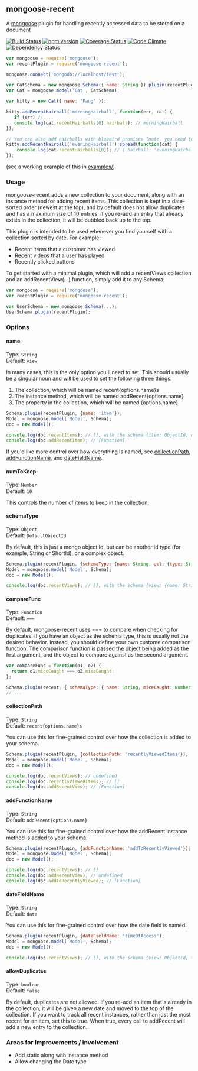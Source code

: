 ## mongoose-recent

A [mongoose](http://mongoosejs.com/) plugin for handling recently accessed data to be stored on a document

[![Build Status](https://travis-ci.org/jacob-meacham/mongoose-recent.svg?branch=master)](https://travis-ci.org/jacob-meacham/mongoose-recent)
[![npm version](https://badge.fury.io/js/mongoose-recent.svg)](http://badge.fury.io/js/mongoose-recent)
[![Coverage Status](https://coveralls.io/repos/jacob-meacham/mongoose-recent/badge.svg?branch=master)](https://coveralls.io/r/jacob-meacham/mongoose-recent?branch=master)
[![Code Climate](https://codeclimate.com/github/jacob-meacham/mongoose-recent/badges/gpa.svg)](https://codeclimate.com/github/jacob-meacham/mongoose-recent)
[![Dependency Status](https://www.versioneye.com/user/projects/554911185d4f9a0b9900127c/badge.svg?style=flat)](https://www.versioneye.com/user/projects/554911185d4f9a0b9900127c)

```javascript
var mongoose = require('mongoose');
var recentPlugin = require('mongoose-recent');

mongoose.connect('mongodb://localhost/test');

var CatSchema = new mongoose.Schema({ name: String }).plugin(recentPlugin, {name: 'hairball', schemaType: String});
var Cat = mongoose.model('Cat', CatSchema);

var kitty = new Cat({ name: 'Fang' });

kitty.addRecentHairball('morningHairball', function(err, cat) {
   if (err) // ...
   console.log(cat.recentHairballs[0].hairball); // morningHairball 
});

// You can also add hairballs with bluebird promises (note, you need to use spread because save() returns (object, numAffected))
kitty.addRecentHairball('eveningHairball').spread(function(cat) {
    console.log(cat.recentHairballs[0]); // { hairball: 'eveningHairball', date: Tue May 05 2015 10:17:53 }
});
```
(see a working example of this in [examples/](../blob/master/examples/))

### Usage
mongoose-recent adds a new collection to your document, along with an instance method for adding recent items. This collection is kept in a date-sorted order (newest at the top), and by default does not allow duplicates and has a maximum size of 10 entries. If you re-add an entry that already exists in the collection, it will be bubbled back up to the top.

This plugin is intended to be used whenever you find yourself with a collection sorted by date. For example:
* Recent items that a customer has viewed
* Recent videos that a user has played
* Recently clicked buttons

To get started with a minimal plugin, which will add a recentViews collection and an addRecentView(...) function, simply add it to any Schema:

```javascript
var mongoose = require('mongoose');
var recentPlugin = require('mongoose-recent');

var UserSchema = new mongoose.Schema(...);
UserSchema.plugin(recentPlugin);
```

### Options
#### name
Type: `String`<br/>
Default: `view`

In many cases, this is the only option you'll need to set. This should usually be a singular noun and will be used to set the following three things:

1. The collection, which will be named recent{options.name}s
2. The instance method, which will be named addRecent{options.name}
3. The property in the collection, which will be named {options.name}

```javascript
Schema.plugin(recentPlugin, {name: 'item'});
Model = mongoose.model('Model', Schema);
doc = new Model();

console.log(doc.recentItems); // [], with the schema {item: ObjectId, date: Date}
console.log(doc.addRecentItem); // [Function]
```

If you'd like more control over how everything is named, see [collectionPath](#collectionpath), [addFunctionName](#addfunctionname), and [dateFieldName](#datefieldname).

#### numToKeep:
Type: `Number`<br/>
Default: `10`

This controls the number of items to keep in the collection.

#### schemaType
Type: `Object`<br/>
Default: `DefaultObjectId`

By default, this is just a mongo object Id, but can be another id type (for example, String or ShortId), or a complex object.

```javascript
Schema.plugin(recentPlugin, {schemaType: {name: String, acl: {type: String, 'default': 'user'});
Model = mongoose.model('Model', Schema);
doc = new Model();

console.log(doc.recentViews); // [], with the schema {view: {name: String, acl: {type: String, 'default': 'user'}, date: Date}
```

#### compareFunc
Type: `Function`<br/>
Default: `===`

By default, mongoose-recent uses === to compare when checking for duplicates. If you have an object as the schema type, this is usually not the desired behavior. Instead, you should define your own custome comparison function. The comparison function is passed the object being added as the first argument, and the object to compare against as the second argument.

```javascript
var compareFunc = function(o1, o2) {
  return o1.miceCaught === o2.miceCaught;
};

Schema.plugin(recent, { schemaType: { name: String, miceCaught: Number }, compareFunc: compareFunc } );
// ...
```

#### collectionPath
Type: `String`<br/>
Default: `recent{options.name}s`

You can use this for fine-grained control over how the collection is added to your schema.

```javascript
Schema.plugin(recentPlugin, {collectionPath: 'recentlyViewedItems'});
Model = mongoose.model('Model', Schema);
doc = new Model();

console.log(doc.recentViews); // undefined
console.log(doc.recentlyViewedItems); // []
console.log(doc.addRecentView); // [Function]
```

#### addFunctionName
Type: `String`<br/>
Default: `addRecent{options.name}`

You can use this for fine-grained control over how the addRecent instance method is added to your schema.

```javascript
Schema.plugin(recentPlugin, {addFunctionName: 'addToRecentlyViewed'});
Model = mongoose.model('Model', Schema);
doc = new Model();

console.log(doc.recentViews); // []
console.log(doc.addRecentView); // undefined
console.log(doc.addToRecentlyViewed); // [Function]
```

#### dateFieldName
Type: `String`<br/>
Default: `date`

You can use this for fine-grained control over how the date field is named.

```javascript
Schema.plugin(recentPlugin, {dateFieldName: 'timeOfAccess');
Model = mongoose.model('Model', Schema);
doc = new Model();

console.log(doc.recentViews); // [], with the schema {view: ObjectId, timeOfAccess: Date}
```

#### allowDuplicates
Type: `boolean`<br/>
Default: `false`

By default, duplicates are not allowed. If you re-add an item that's already in the collection, it will be given a new date and moved to the top of the collection. If you want to track all recent instances, rather than just the most recent for an item, set this to true. When true, every call to addRecent will add a new entry to the collection.

### Areas for Improvements / involvement
* Add static along with instance method
* Allow changing the Date type
